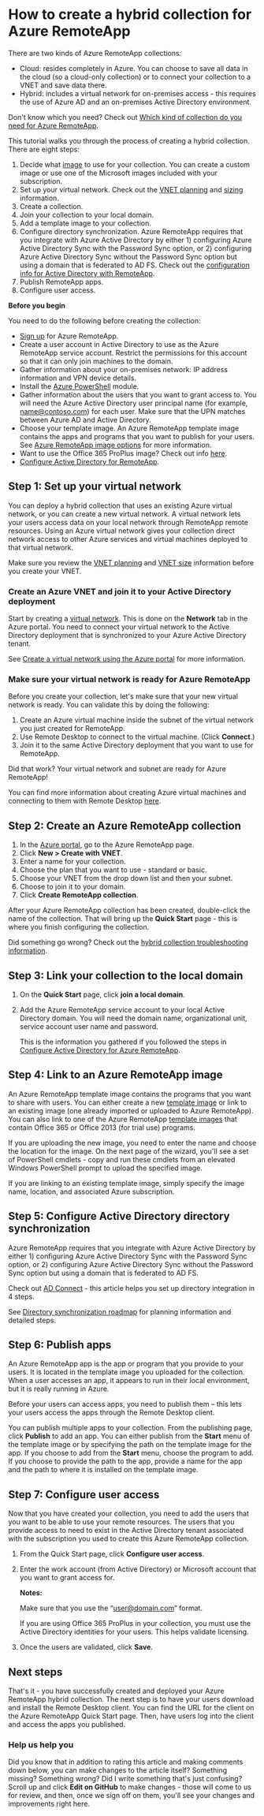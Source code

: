 <properties
	pageTitle="How to create a hybrid collection for Azure RemoteApp | Microsoft Azure"
	description="Learn how to create a deployment of RemoteApp that connects to your internal network."
	services="remoteapp"
	documentationCenter=""
	authors="lizap"
	manager="mbaldwin"
	editor=""/>

<tags
	ms.service="remoteapp"
	ms.workload="compute"
	ms.tgt_pltfrm="na"
	ms.devlang="na"
	ms.topic="article"
	ms.date="02/05/2016"
	ms.author="elizapo"/>

# How to create a hybrid collection for Azure RemoteApp

There are two kinds of Azure RemoteApp collections:

- Cloud: resides completely in Azure. You can choose to save all data in the cloud (so a cloud-only collection) or to connect your collection to a VNET and save data there.   
- Hybrid: includes a virtual network for on-premises access - this requires the use of Azure AD and an on-premises Active Directory environment.

Don't know which you need? Check out [Which kind of collection do you need for Azure RemoteApp](remoteapp-collections.md).

This tutorial walks you through the process of creating a hybrid collection. There are eight steps:

1.	Decide what [image](remoteapp-imageoptions.md) to use for your collection. You can create a custom image or use one of the Microsoft images included with your subscription.
2. Set up your virtual network. Check out the [VNET planning](remoteapp-planvnet.md) and [sizing](remoteapp-vnetsizing.md) information.
2.	Create a collection.
2.	Join your collection to your local domain.
3.	Add a template image to your collection.
4.	Configure directory synchronization. Azure RemoteApp requires that you integrate with Azure Active Directory by either 1) configuring Azure Active Directory Sync with the Password Sync option, or 2) configuring Azure Active Directory Sync without the Password Sync option but using a domain that is federated to AD FS. Check out the [configuration info for Active Directory with RemoteApp](remoteapp-ad.md).
5.	Publish RemoteApp apps.
6.	Configure user access.

**Before you begin**

You need to do the following before creating the collection:

- [Sign up](https://azure.microsoft.com/services/remoteapp/) for Azure RemoteApp.
- Create a user account in Active Directory to use as the Azure RemoteApp service account. Restrict the permissions for this account so that it can only join machines to the domain.
- Gather information about your on-premises network: IP address information and VPN device details.
- Install the [Azure PowerShell](../powershell-install-configure.md) module.
- Gather information about the users that you want to grant access to. You will need the Azure Active Directory user principal name (for example, name@contoso.com) for each user. Make sure that the UPN matches between Azure AD and Active Directory.
- Choose your template image. An Azure RemoteApp template image contains the apps and programs that you want to publish for your users. See [Azure RemoteApp image options](remoteapp-imageoptions.md) for more information.
- Want to use the Office 365 ProPlus image? Check out info [here](remoteapp-officesubscription.md).
- [Configure Active Directory for RemoteApp](remoteapp-ad.md).



## Step 1: Set up your virtual network
You can deploy a hybrid collection that uses an existing Azure virtual network, or you can create a new virtual network. A virtual network lets your users access data on your local network through RemoteApp remote resources. Using an Azure virtual network gives your collection direct network access to other Azure services and virtual machines deployed to that virtual network.

Make sure you review the [VNET planning](remoteapp-planvnet.md) and [VNET size](remoteapp-vnetsizing.md) information before you create your VNET.

### Create an Azure VNET and join it to your Active Directory deployment

Start by creating a [virtual network](../virtual-network/virtual-networks-create-vnet-arm-pportal.md). This is done on the **Network** tab in the Azure portal. You need to connect your virtual network to the Active Directory deployment that is synchronized to your Azure Active Directory tenant.

See [Create a virtual network using the Azure portal](../virtual-network/virtual-networks-create-vnet-arm-pportal.md) for more information.

### Make sure your virtual network is ready for Azure RemoteApp
Before you create your collection, let's make sure that your new virtual network is ready. You can validate this by doing the following:

1. Create an Azure virtual machine inside the subnet of the virtual network you just created for RemoteApp.
2. Use Remote Desktop to connect to the virtual machine. (Click **Connect**.)
3. Join it to the same Active Directory deployment that you want to use for RemoteApp.

Did that work? Your virtual network and subnet are ready for Azure RemoteApp!

You can find more information about creating Azure virtual machines and connecting to them with Remote Desktop [here](https://msdn.microsoft.com/library/azure/jj156003.aspx).

## Step 2: Create an Azure RemoteApp collection ##



1. In the [Azure portal](http://manage.windowsazure.com), go to the Azure RemoteApp page.
2. Click **New > Create with VNET**.
3. Enter a name for your collection.
4. Choose the plan that you want to use - standard or basic.
5. Choose your VNET from the drop down list and then your subnet.
6. Choose to join it to your domain.
5. Click **Create RemoteApp collection**.

After your Azure RemoteApp collection has been created, double-click the name of the collection. That will bring up the **Quick Start** page - this is where you finish configuring the collection.

Did something go wrong? Check out the [hybrid collection troubleshooting information](remoteapp-hybridtrouble.md).

## Step 3: Link your collection to the local domain ##


1. On the **Quick Start** page, click **join a local domain**.
2. Add the Azure RemoteApp service account to your local Active Directory domain. You will need the domain name, organizational unit, service account user name and password.

	This is the information you gathered if you followed the steps in [Configure Active Directory for Azure RemoteApp](remoteapp-ad.md).


## Step 4: Link to an Azure RemoteApp image ##

An Azure RemoteApp template image contains the programs that you want to share with users. You can either create a new [template image](remoteapp-imageoptions.md) or link to an existing image (one already imported or uploaded to Azure RemoteApp). You can also link to one of the Azure RemoteApp [template images](remoteapp-images.md) that contain Office 365 or Office 2013 (for trial use) programs.

If you are uploading the new image, you need to enter the name and choose the location for the image. On the next page of the wizard, you'll see a set of PowerShell cmdlets - copy and run these cmdlets from an elevated Windows PowerShell prompt to upload the specified image.

If you are linking to an existing template image, simply specify the image name, location, and associated Azure subscription.



## Step 5: Configure Active Directory directory synchronization ##

Azure RemoteApp requires that you integrate with Azure Active Directory by either 1) configuring Azure Active Directory Sync with the Password Sync option, or 2) configuring Azure Active Directory Sync without the Password Sync option but using a domain that is federated to AD FS.

Check out [AD Connect](http://blogs.technet.com/b/ad/archive/2014/08/04/connecting-ad-and-azure-ad-only-4-clicks-with-azure-ad-connect.aspx) - this article helps you set up directory integration in 4 steps.

See [Directory synchronization roadmap](http://msdn.microsoft.com//library/azure/hh967642.aspx) for planning information and detailed steps.

## Step 6: Publish apps ##

An Azure RemoteApp app is the app or program that you provide to your users. It is located in the template image you uploaded for the collection. When a user accesses an app, it appears to run in their local environment, but it is really running in Azure.

Before your users can access apps, you need to publish them – this lets your users access the apps through the Remote Desktop client.

You can publish multiple apps to your collection. From the publishing page, click **Publish** to add an app. You can either publish from the **Start** menu of the template image or by specifying the path on the template image for the app. If you choose to add from the **Start** menu, choose the program to add. If you choose to provide the path to the app, provide a name for the app and the path to where it is installed on the template image.

## Step 7: Configure user access ##

Now that you have created your collection, you need to add the users that you want to be able to use your remote resources. The users that you provide access to need to exist in the Active Directory tenant associated with the subscription you used to create this Azure RemoteApp collection.

1.	From the Quick Start page, click **Configure user access**.
2.	Enter the work account (from Active Directory) or Microsoft account that you want to grant access for.

	**Notes:**

	Make sure that you use the “user@domain.com” format.

	If you are using Office 365 ProPlus in your collection, you must use the Active Directory identities for your users. This helps validate licensing.


3.	Once the users are validated, click **Save**.


## Next steps ##
That's it - you have successfully created and deployed your Azure RemoteApp hybrid collection. The next step is to have your users download and install the Remote Desktop client. You can find the URL for the client on the Azure RemoteApp Quick Start page. Then, have users log into the client and access the apps you published.



### Help us help you
Did you know that in addition to rating this article and making comments down below, you can make changes to the article itself? Something missing? Something wrong? Did I write something that's just confusing? Scroll up and click **Edit on GitHub** to make changes - those will come to us for review, and then, once we sign off on them, you'll see your changes and improvements right here.
